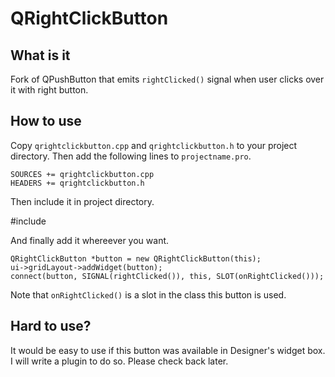 QRightClickButton
=================

## What is it ##
Fork of QPushButton that emits `rightClicked()` signal when user clicks over it with right button.

## How to use ##
Copy `qrightclickbutton.cpp` and `qrightclickbutton.h` to your project directory. Then add the following lines to `projectname.pro`.

```
SOURCES += qrightclickbutton.cpp
HEADERS += qrightclickbutton.h
```

Then include it in project directory.

#include <QRightClickButton>

And finally add it whereever you want.

```
QRightClickButton *button = new QRightClickButton(this);
ui->gridLayout->addWidget(button);
connect(button, SIGNAL(rightClicked()), this, SLOT(onRightClicked()));
```

Note that `onRightClicked()` is a slot in the class this button is used.

## Hard to use? ##
It would be easy to use if this button was available in Designer's widget box. I will write a plugin to do so. Please check back later.